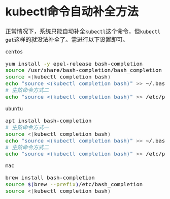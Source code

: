 <font size=4>

# kubectl命令自动补全方法
正常情况下，系统只能自动补全`kubectl`这个命令，但`kubectl get`这样的就没法补全了。需进行以下设置即可。

`centos`

```bash
yum install -y epel-release bash-completion
source /usr/share/bash-completion/bash_completion
source <(kubectl completion bash)
echo "source <(kubectl completion bash)" >> ~/.bashrc
# 生效命令方式二
echo "source <(kubectl completion bash)" >> /etc/profile
```

`ubuntu`

```bash
apt install bash-completion
# 生效命令方式一
source <(kubectl completion bash)
echo "source <(kubectl completion bash)" >> ~/.bashrc
# 生效命令方式二
echo "source <(kubectl completion bash)" >> /etc/profile
```

`mac`

```bash
brew install bash-completion
source $(brew --prefix)/etc/bash_completion
source <(kubectl completion bash)
```

